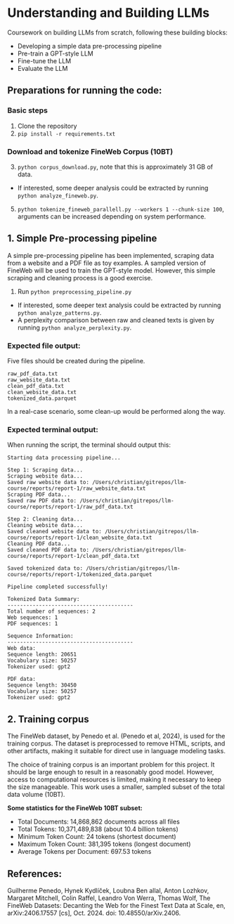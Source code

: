 # Understanding and Building LLMs

Coursework on building LLMs from scratch, following these building blocks:
- Developing a simple data pre-processing pipeline
- Pre-train a GPT-style LLM
- Fine-tune the LLM
- Evaluate the LLM

## Preparations for running the code:

### Basic steps
1. Clone the repository
2. `pip install -r requirements.txt`

### Download and tokenize FineWeb Corpus (10BT)
3. `python corpus_download.py`, note that this is approximately 31 GB of data.
- If interested, some deeper analysis could be extracted by running `python analyze_fineweb.py`.
5. `python tokenize_fineweb_parallell.py --workers 1 --chunk-size 100`, arguments can be increased depending on system performance. 

## 1. Simple Pre-processing pipeline
A simple pre-processing pipeline has been implemented, scraping data from a website and a PDF file as toy examples. A sampled version of FineWeb will be used to train the GPT-style model. However, this simple scraping and cleaning process is a good exercise.

1. Run `python preprocessing_pipeline.py`
- If interested, some deeper text analysis could be extracted by running `python analyze_patterns.py`.
- A perplexity comparison between raw and cleaned texts is given by running `python analyze_perplexity.py`.

### Expected file output:
Five files should be created during the pipeline. 
```
raw_pdf_data.txt
raw_website_data.txt
clean_pdf_data.txt
clean_website_data.txt
tokenized_data.parquet
```
In a real-case scenario, some clean-up would be performed along the way. 

### Expected terminal output:
When running the script, the terminal should output this:

```
Starting data processing pipeline...

Step 1: Scraping data...
Scraping website data...
Saved raw website data to: /Users/christian/gitrepos/llm-course/reports/report-1/raw_website_data.txt
Scraping PDF data...
Saved raw PDF data to: /Users/christian/gitrepos/llm-course/reports/report-1/raw_pdf_data.txt

Step 2: Cleaning data...
Cleaning website data...
Saved cleaned website data to: /Users/christian/gitrepos/llm-course/reports/report-1/clean_website_data.txt
Cleaning PDF data...
Saved cleaned PDF data to: /Users/christian/gitrepos/llm-course/reports/report-1/clean_pdf_data.txt

Saved tokenized data to: /Users/christian/gitrepos/llm-course/reports/report-1/tokenized_data.parquet

Pipeline completed successfully!

Tokenized Data Summary:
----------------------------------------
Total number of sequences: 2
Web sequences: 1
PDF sequences: 1

Sequence Information:
----------------------------------------
Web data:
Sequence length: 20651
Vocabulary size: 50257
Tokenizer used: gpt2

PDF data:
Sequence length: 30450
Vocabulary size: 50257
Tokenizer used: gpt2
```

## 2. Training corpus
The FineWeb dataset, by Penedo et al. (Penedo et al, 2024), is used for the training corpus. The dataset is preprocessed to remove HTML, scripts, and other artifacts, making it suitable for direct use in language modeling tasks. 

The choice of training corpus is an important problem for this project. It should be large enough to result in a reasonably good model. However, access to computational resources is limited, making it necessary to keep the size manageable. This work uses a smaller, sampled subset of the total data volume (10BT). 

**Some statistics for the FineWeb 10BT subset:**
- Total Documents: 14,868,862 documents across all files
- Total Tokens: 10,371,489,838 (about 10.4 billion tokens)
- Minimum Token Count: 24 tokens (shortest document)
-  Maximum Token Count: 381,395 tokens (longest document)
- Average Tokens per Document: 697.53 tokens

## References:
Guilherme Penedo, Hynek Kydlíček, Loubna Ben allal, Anton Lozhkov, Margaret Mitchell, Colin Raffel, Leandro Von Werra, Thomas Wolf, The FineWeb Datasets: Decanting the Web for the Finest Text Data at Scale, en, arXiv:2406.17557 [cs], Oct. 2024. doi: 10.48550/arXiv.2406.
